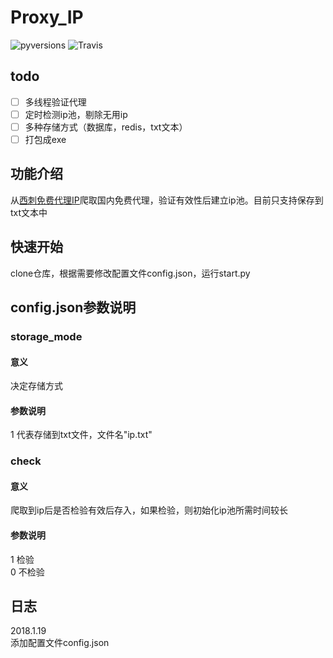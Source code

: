 # Proxy_IP

![pyversions](https://img.shields.io/badge/python%20-3.5%2B-blue.svg)
![Travis](https://img.shields.io/travis/rust-lang/rust.svg)
## todo
* [ ] 多线程验证代理
* [ ] 定时检测ip池，剔除无用ip
* [ ] 多种存储方式（数据库，redis，txt文本）
* [ ] 打包成exe

## 功能介绍
从[西刺免费代理IP](http://www.xicidaili.com/)爬取国内免费代理，验证有效性后建立ip池。目前只支持保存到txt文本中


## 快速开始
clone仓库，根据需要修改配置文件config.json，运行start.py

## config.json参数说明
### storage_mode
#### 意义
决定存储方式  
#### 参数说明
1 代表存储到txt文件，文件名"ip.txt"

### check
#### 意义
爬取到ip后是否检验有效后存入，如果检验，则初始化ip池所需时间较长
#### 参数说明
1 检验  
0 不检验


## 日志
2018.1.19  
添加配置文件config.json
